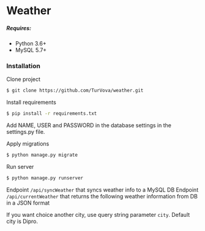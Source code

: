 # Weather

##### Requires:
 - Python 3.6+
 - MySQL 5.7+

### Installation

Clone project
```sh
$ git clone https://github.com/TurVova/weather.git
```
Install requirements
```sh
$ pip install -r requirements.txt
```
Add NAME, USER and PASSWORD in the database settings in the settings.py file.

Apply migrations
```sh
$ python manage.py migrate
```
Run server
```sh
$ python manage.py runserver
```
Endpoint `/api/syncWeather` that syncs weather info to a MySQL DB
Endpoint `/api/currentWeather` that returns the following weather information from DB in a JSON format

If you want choice another city, use query string parameter `city`. Default city is Dipro.